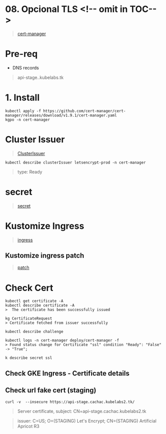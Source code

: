 # 08. Opcional TLS <!-- omit in TOC-- >
>[cert-manager](https://cert-manager.io/docs/tutorials/getting-started-with-cert-manager-on-google-kubernetes-engine-using-lets-encrypt-for-ingress-ssl/)

# Pre-req
- DNS records
> api-stage.<NAME>.kubelabs.tk


# 1. Install
```vim
kubectl apply -f https://github.com/cert-manager/cert-manager/releases/download/v1.9.1/cert-manager.yaml
kgpo -n cert-manager
```

# Cluster Issuer
> [ClusterIssuer](./assets/apps-files/tls/production_clusterIssuer.yml)

```vim
kubectl describe clusterIssuer letsencrypt-prod -n cert-manager

```
> type:  Ready
# secret
>[secret](./assets/apps-files/tls/secret.yaml)

# Kustomize Ingress
>[ingress](./assets/apps-files/tls/ing.yml)

## Kustomize ingress patch
>[patch](./assets/apps-files/tls/ing-patch.yaml)

# Check Cert
```vim
kubectl get certificate -A
kubectl describe certificate -A
>  The certificate has been successfully issued

kg CertificateRequest
> Certificate fetched from issuer successfully

kubectl describe challenge

kubectl logs -n cert-manager deploy/cert-manager -f
> Found status change for Certificate "ssl" condition "Ready": "False" -> "True";

k describe secret ssl
```

## Check GKE Ingress - Certificate details

## Check url fake cert (staging)
```vim
curl -v  --insecure https://api-stage.cachac.kubelabs2.tk/
```

> Server certificate, subject: CN=api-stage.cachac.kubelabs2.tk

> issuer: C=US; O=(STAGING) Let's Encrypt; CN=(STAGING) Artificial Apricot R3
